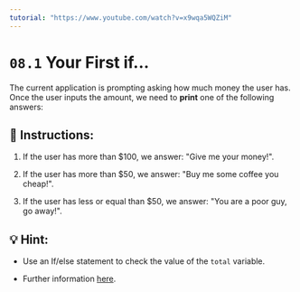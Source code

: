 ```yaml
---
tutorial: "https://www.youtube.com/watch?v=x9wqa5WQZiM"
---
```


# `08.1` Your First if...

The current application is prompting asking how much money the user has. Once the user inputs the amount, we need to **print** one of the following answers:

## 📝 Instructions:

1. If the user has more than $100, we answer: "Give me your money!".

2. If the user has more than $50, we answer: "Buy me some coffee you cheap!".

3. If the user has less or equal than $50, we answer: "You are a poor guy, go away!".

## 💡 Hint:

+ Use an If/else statement to check the value of the `total` variable.

+ Further information [here](https://docs.python.org/3/tutorial/controlflow.html#if-statements).
